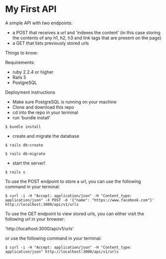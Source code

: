 # My First API

A simple API with two endpoints: 
- a POST that receives a url and 'indexes the content' (in this case storing the contents of any h1, h2, h3 and link tags that are present on the page)
- a GET that lists previously stored urls 

Things to know:

Requirements:
- ruby 2.2.4 or higher
- Rails 5
- PostgreSQL

Deployment instructions
- Make sure PostgreSQL is running on your machine 
- Clone and download this repo
- cd into the repo in your terminal 
- run 'bundle install'
```
$ bundle install
``` 
- create and migrate the database
```
$ rails db:create

$ rails db:migrate
``` 
- start the server!
```
$ rails s
```

To use the POST endpoint to store a url, you can use the following command in your terminal:
```
$ curl -i -H "Accept: application/json" -H "Content_type: application/json" -X POST -d '{"name": "https://www.facebook.com"}' http://localhost:3000/api/v1/urls
```

To use the GET endpoint to view stored urls, you can either visit the following url in your browser:

'http://localhost:3000/api/v1/urls'

or use the following command in your terminal:
```
$ curl -i -H "Accept: application/json" -H "Content_type: application/json" http://localhost:3000/api/v1/urls
```